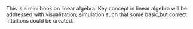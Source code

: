 This is a mini book on linear algebra. Key concept in linear algebra will be addressed with visualization, simulation such that some basic,but correct intuitions could be created. 
